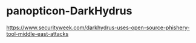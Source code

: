 # panopticon-DarkHydrus

https://www.securityweek.com/darkhydrus-uses-open-source-phishery-tool-middle-east-attacks
